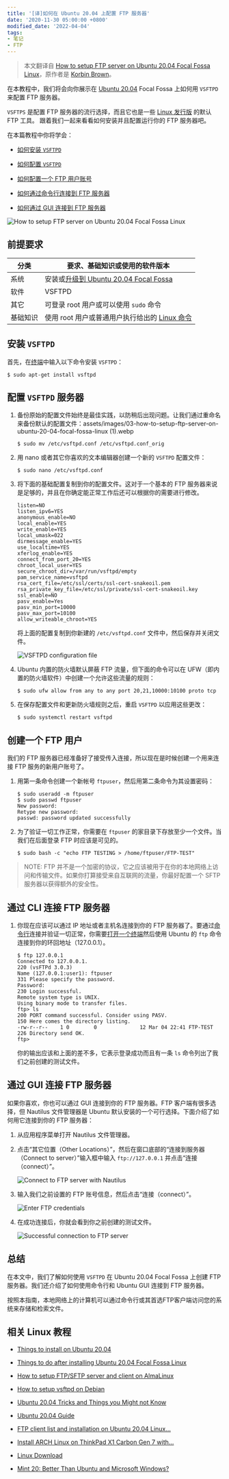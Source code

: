 ```yaml
---
title: '[译]如何在 Ubuntu 20.04 上配置 FTP 服务器'
date: '2020-11-30 05:00:00 +0800'
modified_date: '2022-04-04'
tags:
- 笔记
- FTP
---
```


> 本文翻译自 [How to setup FTP server on Ubuntu 20.04 Focal Fossa Linux](https://linuxconfig.org/how-to-setup-ftp-server-on-ubuntu-20-04-focal-fossa-linux)，原作者是 [Korbin Brown](https://linuxconfig.org/author/korbinpublisher)。

在本教程中，我们将会向你展示在 [Ubuntu 20.04](https://linuxconfig.org/ubuntu-20-04-guide) Focal Fossa 上如何用 `VSFTPD` 来配置 FTP 服务器。

`VSFTPS` 是配置 FTP 服务器的流行选择，而且它也是一些 [Linux 发行版](https://linuxconfig.org/how-to-choose-the-best-linux-distro) 的默认 FTP 工具。
跟着我们一起来看看如何安装并且配置运行你的 FTP 服务器吧。

在本篇教程中你将学会：

- [如何安装 `VSFTPD`](#安装-vsftpd)

- [如何配置 `VSFTPD`](#配置-vsftpd-服务器)

- [如何配置一个 FTP 用户账号](#创建一个-ftp-用户)

- [如何通过命令行连接到 FTP 服务器](#通过-cli-连接-ftp-服务器)

- [如何通过 GUI 连接到 FTP 服务器](#通过-gui-连接-ftp-服务器)


![How to setup FTP server on Ubuntu 20.04 Focal Fossa Linux](/assets/images/03-how-to-setup-ftp-server-on-ubuntu-20-04-focal-fossa-linux.webp)

## 前提要求

| 分类 | 要求、基础知识或使用的软件版本 |
| --- | --- |
| 系统 | 安装或[升级到 Ubuntu 20.04 Focal Fossa](https://linuxconfig.org/how-to-upgrade-ubuntu-to-20-04-lts-focal-fossa)
| 软件 | VSFTPD |
| 其它 | 可登录 root 用户或可以使用 `sudo` 命令 |
| 基础知识 | 使用 root 用户或普通用户执行给出的 [Linux 命令](https://linuxconfig.org/linux-commands) |

## 安装 `VSFTPD`

首先，在[终端](https://linuxconfig.org/shortcuts-to-access-terminal-on-ubuntu-20-04-focal-fossa)中输入以下命令安装 `VSFTPD`：

```shell
$ sudo apt-get install vsftpd
```

## 配置 `VSFTPD` 服务器

1. 备份原始的配置文件始终是最佳实践，以防稍后出现问题。让我们通过重命名来备份默认的配置文件：assets/images/03-how-to-setup-ftp-server-on-ubuntu-20-04-focal-fossa-linux (1).webp

	```shell
	$ sudo mv /etc/vsftpd.conf /etc/vsftpd.conf_orig
	```

2. 用 nano 或者其它你喜欢的文本编辑器创建一个新的 `VSFTPD` 配置文件：

	```shell
	$ sudo nano /etc/vsftpd.conf
	```

3. 将下面的基础配置复制到你的配置文件。这对于一个基本的 FTP 服务器来说是足够的，并且在你确定能正常工作后还可以根据你的需要进行修改。

	```
	listen=NO
	listen_ipv6=YES
	anonymous_enable=NO
	local_enable=YES
	write_enable=YES
	local_umask=022
	dirmessage_enable=YES
	use_localtime=YES
	xferlog_enable=YES
	connect_from_port_20=YES
	chroot_local_user=YES
	secure_chroot_dir=/var/run/vsftpd/empty
	pam_service_name=vsftpd
	rsa_cert_file=/etc/ssl/certs/ssl-cert-snakeoil.pem
	rsa_private_key_file=/etc/ssl/private/ssl-cert-snakeoil.key
	ssl_enable=NO
	pasv_enable=Yes
	pasv_min_port=10000
	pasv_max_port=10100
	allow_writeable_chroot=YES
	```

	将上面的配置复制到你新建的 `/etc/vsftpd.conf` 文件中，然后保存并关闭文件。

	![VSFTPD configuration file](/assets/images/01-how-to-setup-ftp-server-on-ubuntu-20-04-focal-fossa-linux.webp)

4. Ubuntu 内置的防火墙默认屏蔽 FTP 流量，但下面的命令可以在 UFW（即内置的防火墙软件）中创建一个允许这些流量的规则：

	```shell
	$ sudo ufw allow from any to any port 20,21,10000:10100 proto tcp
	```

5. 在保存配置文件和更新防火墙规则之后，重启 `VSFTPD` 以应用这些更改：

	```shell
	$ sudo systemctl restart vsftpd
	```

## 创建一个 FTP 用户

我们的 FTP 服务器已经准备好了接受传入连接，所以现在是时候创建一个用来连接 FTP 服务的新用户账号了。

1. 用第一条命令创建一个新帐号 `ftpuser`，然后用第二条命令为其设置密码：

	```shell
	$ sudo useradd -m ftpuser
	$ sudo passwd ftpuser
	New password: 
	Retype new password: 
	passwd: password updated successfully
	```

2. 为了验证一切工作正常，你需要在 `ftpuser` 的家目录下存放至少一个文件。当我们在后面登录 FTP 时应该是可见的。

	```shell
	$ sudo bash -c "echo FTP TESTING > /home/ftpuser/FTP-TEST"
	```

> NOTE: FTP 并不是一个加密的协议，它之应该被用于在你的本地网络上访问和传输文件。如果你打算接受来自互联网的流量，你最好配置一个 SFTP 服务器以获得额外的安全性。

## 通过 CLI 连接 FTP 服务器

1. 你现在应该可以通过 IP 地址或者主机名连接到你的 FTP 服务器了。要通过[命令行](https://linuxconfig.org/linux-command-line-tutorial)连接并验证一切正常，你需要[打开一个终端](https://linuxconfig.org/shortcuts-to-access-terminal-on-ubuntu-20-04-focal-fossa)然后使用 Ubuntu 的 `ftp` 命令连接到你的环回地址（127.0.0.1）。

	```shell
	$ ftp 127.0.0.1
	Connected to 127.0.0.1.
	220 (vsFTPd 3.0.3)
	Name (127.0.0.1:user1): ftpuser
	331 Please specify the password.
	Password:
	230 Login successful.
	Remote system type is UNIX.
	Using binary mode to transfer files.
	ftp> ls
	200 PORT command successful. Consider using PASV.
	150 Here comes the directory listing.
	-rw-r--r--    1 0        0              12 Mar 04 22:41 FTP-TEST
	226 Directory send OK.
	ftp> 
	```

	你的输出应该和上面的差不多，它表示登录成功而且有一条 `ls` 命令列出了我们之前创建的测试文件。

## 通过 GUI 连接 FTP 服务器

如果你喜欢，你也可以通过 GUI 连接到你的 FTP 服务器。FTP 客户端有很多选择，但 Nautilus 文件管理器是 Ubuntu 默认安装的一个可行选择。下面介绍了如何用它连接到你的 FTP 服务器：

1. 从应用程序菜单打开 Nautilus 文件管理器。

2. 点击“其它位置（Other Locations）”，然后在窗口底部的“连接到服务器（Connect to server）”输入框中输入 `ftp://127.0.0.1` 并点击“连接（connect）”。

	![Connect to FTP server with Nautilus](/assets/images/02-how-to-setup-ftp-server-on-ubuntu-20-04-focal-fossa-linux.webp)

3. 输入我们之前设置的 FTP 账号信息，然后点击“连接（connect）”。

	![Enter FTP credentials](/assets/images/03-how-to-setup-ftp-server-on-ubuntu-20-04-focal-fossa-linux.webp)

4. 在成功连接后，你就会看到你之前创建的测试文件。

	![Successful connection to FTP server](/assets/images/04-how-to-setup-ftp-server-on-ubuntu-20-04-focal-fossa-linux.webp)

## 总结

在本文中，我们了解如何使用 `VSFTPD` 在 Ubuntu 20.04 Focal Fossa 上创建 FTP 服务器。我们还介绍了如何使用命令行和 Ubuntu GUI 连接到 FTP 服务器。

按照本指南，本地网络上的计算机可以通过命令行或其首选FTP客户端访问您的系统来存储和检索文件。

## 相关 Linux 教程

- [Things to install on Ubuntu 20.04](https://linuxconfig.org/things-to-install-on-ubuntu-20-04)

- [Things to do after installing Ubuntu 20.04 Focal Fossa Linux](https://linuxconfig.org/things-to-do-after-installing-ubuntu-20-04-focal-fossa-linux)

- [How to setup FTP/SFTP server and client on AlmaLinux](https://linuxconfig.org/how-to-setup-ftp-sftp-server-and-client-on-almalinux)

- [How to setup vsftpd on Debian](https://linuxconfig.org/how-to-setup-vsftpd-on-debian)

- [Ubuntu 20.04 Tricks and Things you Might not Know](https://linuxconfig.org/ubuntu-20-04-tricks-and-things-you-might-not-know)

- [Ubuntu 20.04 Guide](https://linuxconfig.org/ubuntu-20-04-guide)

- [FTP client list and installation on Ubuntu 20.04 Linux…](https://linuxconfig.org/ftp-client-list-and-installation-on-ubuntu-20-04-linux-desktop-server)

- [Install ARCH Linux on ThinkPad X1 Carbon Gen 7 with…](https://linuxconfig.org/install-arch-linux-on-thinkpad-x1-carbon-gen-7-with-encrypted-filesystem-and-uefi)

- [Linux Download](https://linuxconfig.org/linux-download)

- [Mint 20: Better Than Ubuntu and Microsoft Windows?](https://linuxconfig.org/mint-20-better-than-ubuntu-and-microsoft-windows)